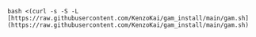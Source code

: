 `bash <(curl -s -S -L [https://raw.githubusercontent.com/KenzoKai/gam_install/main/gam.sh](https://raw.githubusercontent.com/KenzoKai/gam_install/main/gam.sh)`
